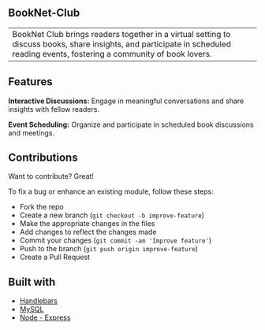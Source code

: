## BookNet-Club

<table>
<tr>
<td>
  BookNet Club brings readers together in a virtual setting to discuss books, share insights, and participate in scheduled reading events, fostering a community of book lovers.
</td>
</tr>
</table>

## Features

**Interactive Discussions:** Engage in meaningful conversations and share insights with fellow readers.

**Event Scheduling:** Organize and participate in scheduled book discussions and meetings.


## Contributions

Want to contribute? Great!

To fix a bug or enhance an existing module, follow these steps:

- Fork the repo
- Create a new branch (`git checkout -b improve-feature`)
- Make the appropriate changes in the files
- Add changes to reflect the changes made
- Commit your changes (`git commit -am 'Improve feature'`)
- Push to the branch (`git push origin improve-feature`)
- Create a Pull Request

## Built with

- [Handlebars](https://handlebarsjs.com/)
- [MySQL](https://www.mysql.com/)
- [Node - Express](https://nodejs.org/en/)



